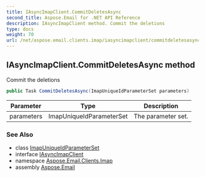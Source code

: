 ```yaml
---
title: IAsyncImapClient.CommitDeletesAsync
second_title: Aspose.Email for .NET API Reference
description: IAsyncImapClient method. Commit the deletions
type: docs
weight: 70
url: /net/aspose.email.clients.imap/iasyncimapclient/commitdeletesasync/
---
```

## IAsyncImapClient.CommitDeletesAsync method

Commit the deletions

```csharp
public Task CommitDeletesAsync(ImapUniqueIdParameterSet parameters)
```

| Parameter | Type | Description |
| --- | --- | --- |
| parameters | ImapUniqueIdParameterSet | The parameter set. |

### See Also

* class [ImapUniqueIdParameterSet](../../../aspose.email.clients.imap.models/imapuniqueidparameterset/)
* interface [IAsyncImapClient](../)
* namespace [Aspose.Email.Clients.Imap](../../iasyncimapclient/)
* assembly [Aspose.Email](../../../)


